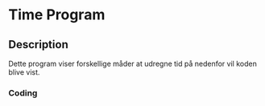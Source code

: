 # Time Program
## Description
Dette program viser forskellige måder at udregne tid på nedenfor vil koden blive vist.
### Coding
```java
      
